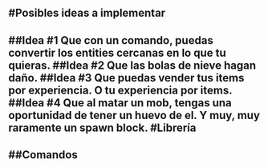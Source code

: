 #Posibles ideas a implementar
-----------
##Idea #1
Que con un comando, puedas convertir los entities cercanas en lo que tu quieras.
##Idea #2
Que las bolas de nieve hagan daño.
##Idea #3
Que puedas vender tus items por experiencia. O tu experiencia por items.
##Idea #4
Que al matar un mob, tengas una oportunidad de tener un huevo de el. Y muy, muy raramente un spawn block.
#Librería
------------
##Comandos
- 
###
